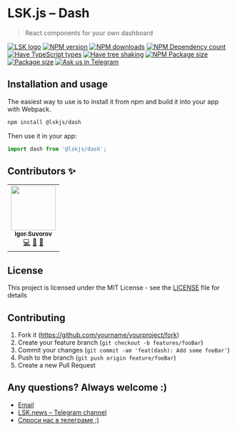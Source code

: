 # LSK.js – Dash

> React components for your own dashboard

[![LSK logo](https://badgen.net/badge/icon/MADE%20BY%20LSK?icon=zeit&label&color=red&labelColor=red)](https://github.com/lskjs)
[![NPM version](https://badgen.net/npm/v/@lskjs/dash)](https://www.npmjs.com/package/@lskjs/dash)
[![NPM downloads](https://badgen.net/npm/dt/@lskjs/dash)](https://www.npmjs.com/package/@lskjs/dash)
[![NPM Dependency count](https://badgen.net/bundlephobia/dependency-count/@lskjs/dash)](https://bundlephobia.com/result?p=@lskjs/dash)
[![Have TypeScript types](https://badgen.net/npm/types/@lskjs/dash)](https://www.npmjs.com/package/@lskjs/dash)
[![Have tree shaking](https://badgen.net/bundlephobia/tree-shaking/@lskjs/dash)](https://bundlephobia.com/result?p=@lskjs/dash)
[![NPM Package size](https://badgen.net/bundlephobia/minzip/@lskjs/dash)](https://bundlephobia.com/result?p=@lskjs/dash)
[![Package size](https://badgen.net//github/license/lskjs/lskjs)](https://github.com/lskjs/lskjs/blob/master/LICENSE)
[![Ask us in Telegram](https://img.shields.io/badge/Ask%20us%20in-Telegram-brightblue.svg)](https://t.me/lskjschat)

<!-- ## Getting Started -->
## Installation and usage

The easiest way to use is to install it from npm and build it into your app with Webpack.

```bash
npm install @lskjs/dash
```

Then use it in your app:

```jsx
import dash from '@lskjs/dash';
```

## Contributors ✨

<!-- ALL-CONTRIBUTORS-LIST:START - Do not remove or modify this section -->
<!-- prettier-ignore-start -->
<!-- markdownlint-disable -->
<table>
  <tr>
    <td align="center"><a href="https://isuvorov.com"><img src="https://avatars2.githubusercontent.com/u/1056977?v=4?s=100" width="100px;" alt=""/><br /><sub><b>Igor Suvorov</b></sub></a><br /><a href="lskjs/lskjs///commits?author=isuvorov" title="Code">💻</a> <a href="#design-isuvorov" title="Design">🎨</a> <a href="#ideas-isuvorov" title="Ideas, Planning, & Feedback">🤔</a></td>
  </tr>
</table>

<!-- markdownlint-restore -->
<!-- prettier-ignore-end -->

<!-- ALL-CONTRIBUTORS-LIST:END -->

## License
This project is licensed under the MIT License - see the [LICENSE](LICENSE) file for details

## Contributing
1. Fork it (<https://github.com/yourname/yourproject/fork>)
2. Create your feature branch (`git checkout -b features/fooBar`)
3. Commit your changes (`git commit -am 'feat(dash): Add some fooBar'`)
4. Push to the branch (`git push origin feature/fooBar`)
5. Create a new Pull Request

## Any questions? Always welcome :)
- [Email](mailto:hi@isuvorov.com)
- [LSK.news – Telegram channel](https://t.me/lskjs)
- [Спроси нас в телеграме ;)](https://t.me/lskjschat)